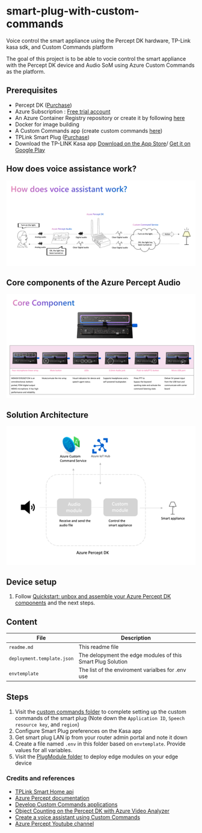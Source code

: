 # smart-plug-with-custom-commands
Voice control the smart appliance using the Percept DK hardware, TP-Link kasa sdk, and Custom Commands platform

The goal of this project is to be able to vocie control the smart appliance with the Percept DK device and Audio SoM using Azure Custom Commands as the platform.

## Prerequisites
- Percept DK ([Purchase](https://www.microsoft.com/en-us/store/build/azure-percept/8v2qxmzbz9vc))
- Azure Subscription : [Free trial account](https://azure.microsoft.com/en-us/free/)
- An Azure Container Registry repository or create it by following [here](https://docs.microsoft.com/en-us/azure/iot-edge/tutorial-develop-for-linux?view=iotedge-2020-11#create-a-container-registry)
- Docker for image building
- A Custom Commands app (create custom commands [here](https://ms.portal.azure.com/#create/Microsoft.CognitiveServicesSpeechServices))
- TPLink Smart Plug ([Purchase](https://www.kasasmart.com/us/products/smart-plugs/kasa-smart-wifi-plug-hs100))
- Download the TP-LINK Kasa app [Download on the App Store](https://apps.apple.com/us/app/kasa-smart/id1034035493)/ [Get it on Google Play](https://play.google.com/store/apps/details?id=com.tplink.kasa_android&hl=en_US&gl=US)


## How does voice assistance work?
![Voice Assistant](docs/images/how-does-voice-assistant-work.png)

## Core components of the Azure Percept Audio
![Core components](docs/images/core-components.png)

## Solution Architecture
![Solution Arch](docs/images/sw-arch.png)


## Device setup
1. Follow [Quickstart: unbox and assemble your Azure Percept DK components](https://docs.microsoft.com/en-us/azure/azure-percept/quickstart-percept-dk-unboxing) and the next steps.


## Content

| File             | Description                                                   |
|-------------------------|---------------------------------------------------------------|
| `readme.md`             | This readme file                                              |
| `deployment.template.json`    | The delopyment the edge modules of this Smart Plug Solution |
| `envtemplate`    | The list of the enviroment varialbes for .env use |


## Steps
1. Visit the [custom commands folder](https://github.com/leannhuang/smart-plug-with-custom-commands/tree/main/custom-commands) to complete setting up the custom commands of the smart plug (Note down the `Application ID`, `Speech resource key`, and `region`)
2. Configure Smart Plug preferences on the Kasa app 
3. Get smart plug LAN ip from your router admin portal and note it down
4. Create a file named `.env` in this folder based on `envtemplate`. Provide values for all variables.
5. Visit the [PlugModule folder](https://github.com/leannhuang/smart-plug-with-custom-commands/tree/main/modules/PlugModule) to deploy edge modules on your edge device


### Credits and references
- [TPLink Smart Home api](https://github.com/plasticrake/tplink-smarthome-api)
- [Azure Percept documentation](https://docs.microsoft.com/en-us/azure/azure-percept/)
- [Develop Custom Commands applications](https://docs.microsoft.com/en-us/azure/cognitive-services/speech-service/how-to-develop-custom-commands-application)
- [Object Counting on the Percept DK with Azure Video Analyzer](https://github.com/michhar/counting-objects-with-azure-video-analyzer)
- [Create a voice assistant using Custom Commands](https://github.com/MicrosoftDocs/azure-docs/blob/master/articles/cognitive-services/Speech-Service/quickstart-custom-commands-application.md)
- [Azure Percept Youtube channel](https://www.youtube.com/channel/UCa8_TsUuotIMuzkLzGNQPIg/featured)
